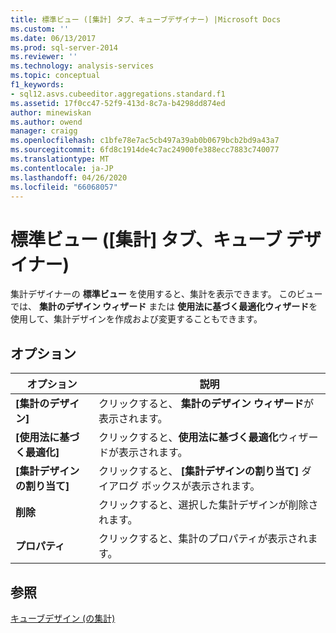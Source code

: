 ```yaml
---
title: 標準ビュー ([集計] タブ、キューブデザイナー) |Microsoft Docs
ms.custom: ''
ms.date: 06/13/2017
ms.prod: sql-server-2014
ms.reviewer: ''
ms.technology: analysis-services
ms.topic: conceptual
f1_keywords:
- sql12.asvs.cubeeditor.aggregations.standard.f1
ms.assetid: 17f0cc47-52f9-413d-8c7a-b4298dd874ed
author: minewiskan
ms.author: owend
manager: craigg
ms.openlocfilehash: c1bfe78e7ac5cb497a39ab0b0679bcb2bd9a43a7
ms.sourcegitcommit: 6fd8c1914de4c7ac24900fe388ecc7883c740077
ms.translationtype: MT
ms.contentlocale: ja-JP
ms.lasthandoff: 04/26/2020
ms.locfileid: "66068057"
---
```

# <a name="standard-view-aggregations-tab-cube-designer"></a>標準ビュー ([集計] タブ、キューブ デザイナー)
  集計デザイナーの **標準ビュー** を使用すると、集計を表示できます。 このビューでは、 **集計のデザイン ウィザード** または **使用法に基づく最適化ウィザード**を使用して、集計デザインを作成および変更することもできます。  
  
## <a name="options"></a>オプション  
  
|オプション|説明|  
|------------|-----------------|  
|**[集計のデザイン]**|クリックすると、 **集計のデザイン ウィザード**が表示されます。|  
|**[使用法に基づく最適化]**|クリックすると、**使用法に基づく最適化**ウィザードが表示されます。|  
|**[集計デザインの割り当て]**|クリックすると、 **[集計デザインの割り当て]** ダイアログ ボックスが表示されます。|  
|**削除**|クリックすると、選択した集計デザインが削除されます。|  
|**プロパティ**|クリックすると、集計のプロパティが表示されます。|  
  
## <a name="see-also"></a>参照  
 [キューブデザイン &#40;の集計&#41;](aggregations-cube-design.md)  
  
  

